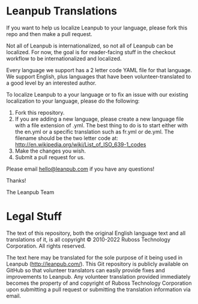 # Leanpub Translations

If you want to help us localize Leanpub to your language, please fork this repo and then make a pull request.

Not all of Leanpub is internationalized, so not all of Leanpub can be localized.  For now, the goal is for reader-facing stuff in the checkout workflow to be internationalized and localized.

Every language we support has a 2 letter code YAML file for that language.  We support English, plus languages that have been volunteer-translated to a good level by an interested author.

To localize Leanpub to a your language or to fix an issue with our existing localization to your language, please do the following:

1. Fork this repository.
2. If you are adding a new language, please create a new language file with a file extension of .yml.  The best thing to do is to start either with the en.yml or a specific translation such as fr.yml or de.yml. The filename should be the two letter code at: http://en.wikipedia.org/wiki/List_of_ISO_639-1_codes
3. Make the changes you wish.
4. Submit a pull request for us.

Please email hello@leanpub.com if you have any questions!

Thanks!

The Leanpub Team

# Legal Stuff

The text of this repository, both the original English language text and all translations of it, is all copyright © 2010-2022 Ruboss Technology Corporation. All rights reserved.

The text here may be translated for the sole purpose of it being used in Leanpub (http://leanpub.com/). This Git repository is publicly available on GitHub so that volunteer translators can easily provide fixes and improvements to Leanpub. Any volunteer translation provided immediately becomes the property of and copyright of Ruboss Technology Corporation upon submitting a pull request or submitting the translation information via email.
